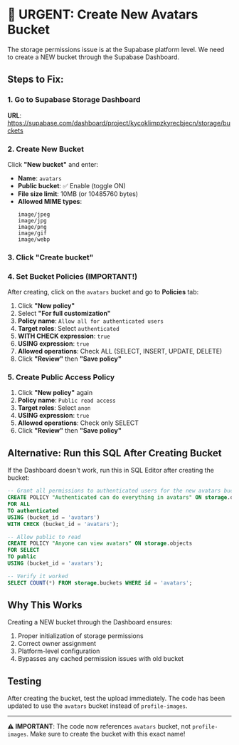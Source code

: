 # 🚨 URGENT: Create New Avatars Bucket

The storage permissions issue is at the Supabase platform level. We need to create a NEW bucket through the Supabase Dashboard.

## Steps to Fix:

### 1. Go to Supabase Storage Dashboard
**URL**: https://supabase.com/dashboard/project/kycoklimpzkyrecbjecn/storage/buckets

### 2. Create New Bucket
Click **"New bucket"** and enter:
- **Name**: `avatars` 
- **Public bucket**: ✅ Enable (toggle ON)
- **File size limit**: 10MB (or 10485760 bytes)
- **Allowed MIME types**: 
  ```
  image/jpeg
  image/jpg
  image/png
  image/gif
  image/webp
  ```

### 3. Click "Create bucket"

### 4. Set Bucket Policies (IMPORTANT!)
After creating, click on the `avatars` bucket and go to **Policies** tab:

1. Click **"New policy"** 
2. Select **"For full customization"**
3. **Policy name**: `Allow all for authenticated users`
4. **Target roles**: Select `authenticated`
5. **WITH CHECK expression**: `true`
6. **USING expression**: `true`
7. **Allowed operations**: Check ALL (SELECT, INSERT, UPDATE, DELETE)
8. Click **"Review"** then **"Save policy"**

### 5. Create Public Access Policy
1. Click **"New policy"** again
2. **Policy name**: `Public read access`
3. **Target roles**: Select `anon`
4. **USING expression**: `true`
5. **Allowed operations**: Check only SELECT
6. Click **"Review"** then **"Save policy"**

## Alternative: Run this SQL After Creating Bucket

If the Dashboard doesn't work, run this in SQL Editor after creating the bucket:

```sql
-- Grant all permissions to authenticated users for the new avatars bucket
CREATE POLICY "Authenticated can do everything in avatars" ON storage.objects
FOR ALL 
TO authenticated
USING (bucket_id = 'avatars')
WITH CHECK (bucket_id = 'avatars');

-- Allow public to read
CREATE POLICY "Anyone can view avatars" ON storage.objects
FOR SELECT
TO public  
USING (bucket_id = 'avatars');

-- Verify it worked
SELECT COUNT(*) FROM storage.buckets WHERE id = 'avatars';
```

## Why This Works

Creating a NEW bucket through the Dashboard ensures:
1. Proper initialization of storage permissions
2. Correct owner assignment
3. Platform-level configuration
4. Bypasses any cached permission issues with old bucket

## Testing

After creating the bucket, test the upload immediately. The code has been updated to use the `avatars` bucket instead of `profile-images`.

---

**⚠️ IMPORTANT**: The code now references `avatars` bucket, not `profile-images`. Make sure to create the bucket with this exact name!